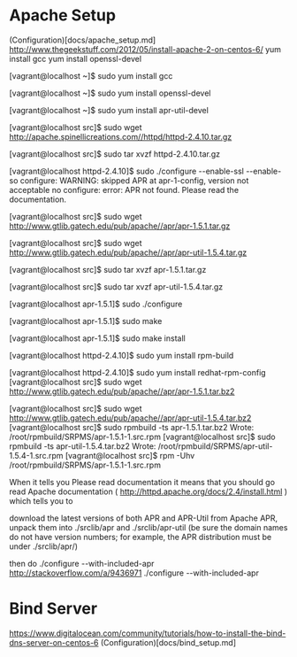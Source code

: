 # Apache Setup
(Configuration)[docs/apache_setup.md]
http://www.thegeekstuff.com/2012/05/install-apache-2-on-centos-6/
yum install gcc
yum install openssl-devel


[vagrant@localhost ~]$ sudo yum install gcc


[vagrant@localhost ~]$ sudo yum install openssl-devel

[vagrant@localhost ~]$ sudo yum install apr-util-devel



[vagrant@localhost src]$ sudo wget http://apache.spinellicreations.com//httpd/httpd-2.4.10.tar.gz


[vagrant@localhost src]$ sudo tar xvzf httpd-2.4.10.tar.gz

[vagrant@localhost httpd-2.4.10]$ sudo ./configure --enable-ssl --enable-so
configure: WARNING: skipped APR at apr-1-config, version not acceptable
no
configure: error: APR not found.  Please read the documentation.

[vagrant@localhost src]$ sudo wget http://www.gtlib.gatech.edu/pub/apache//apr/apr-1.5.1.tar.gz

[vagrant@localhost src]$ sudo wget http://www.gtlib.gatech.edu/pub/apache//apr/apr-util-1.5.4.tar.gz

[vagrant@localhost src]$ sudo tar xvzf apr-1.5.1.tar.gz

[vagrant@localhost src]$ sudo tar xvzf apr-util-1.5.4.tar.gz

[vagrant@localhost apr-1.5.1]$ sudo ./configure

[vagrant@localhost apr-1.5.1]$ sudo make

[vagrant@localhost apr-1.5.1]$ sudo make install

[vagrant@localhost httpd-2.4.10]$ sudo yum install rpm-build

[vagrant@localhost httpd-2.4.10]$ sudo yum install redhat-rpm-config
[vagrant@localhost src]$ sudo wget http://www.gtlib.gatech.edu/pub/apache//apr/apr-1.5.1.tar.bz2

[vagrant@localhost src]$ sudo wget http://www.gtlib.gatech.edu/pub/apache//apr/apr-util-1.5.4.tar.bz2
[vagrant@localhost src]$ sudo rpmbuild -ts apr-1.5.1.tar.bz2
Wrote: /root/rpmbuild/SRPMS/apr-1.5.1-1.src.rpm
[vagrant@localhost src]$ sudo rpmbuild -ts apr-util-1.5.4.tar.bz2
Wrote: /root/rpmbuild/SRPMS/apr-util-1.5.4-1.src.rpm
[vagrant@localhost src]$ rpm -Uhv /root/rpmbuild/SRPMS/apr-1.5.1-1.src.rpm



When it tells you Please read documentation it means that you should go read Apache documentation ( http://httpd.apache.org/docs/2.4/install.html ) which tells you to

download the latest versions of both APR and APR-Util from Apache APR, unpack them into ./srclib/apr and ./srclib/apr-util (be sure the domain names do not have version numbers; for example, the APR distribution must be under ./srclib/apr/)

then do
./configure --with-included-apr
http://stackoverflow.com/a/9436971
./configure --with-included-apr



# Bind Server
https://www.digitalocean.com/community/tutorials/how-to-install-the-bind-dns-server-on-centos-6
(Configuration)[docs/bind_setup.md]